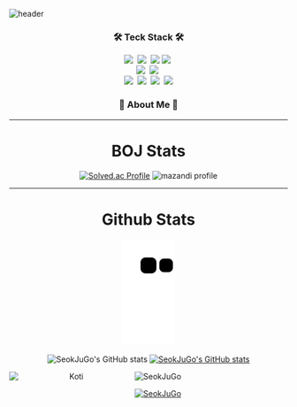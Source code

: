   
![header](https://capsule-render.vercel.app/api?type=waving&color=timeauto&height=200&section=header&text=Seokju%20Go&fontColor=FFFFFFfontSize=90&fontAlign=62&fontAlignY=32&desc=""&descSize=25&descAlign=85&descAlignY=50)

<h3 align="center">🛠 Teck Stack 🛠</h3>
<p align="center">
  <img src="https://img.shields.io/badge/Java-007396?style=flat&logo=Java&logoColor=white"/></a>&nbsp
  <img src="https://img.shields.io/badge/Python-white?style=flat&logo=Python&logoColor=#3776AB"/></a>&nbsp
  <img src="https://img.shields.io/badge/Markdown-000000?style=flat&logo=Markdown&logoColor=white"/>
  <img src="https://img.shields.io/badge/JavaScript-F7DF1E?style=flat&logo=JavaScript&logoColor=white"/></a>&nbsp</a>
  <br>
  <img src="https://img.shields.io/badge/MySQL-4479A1?style=flat&logo=MySQL&logoColor=white"/></a>&nbsp
  <img src="https://img.shields.io/badge/Android Studio-3DDC84?style=flat&logo=Android Studio&logoColor=white"/></a>&nbsp
  <br>
  <img src="https://img.shields.io/badge/Discord-5865F2?style=flat&logo=Discord&logoColor=white"/></a>&nbsp
  <img src="https://img.shields.io/badge/Slack-4A154B?style=flat&logo=Slack&logoColor=white"/></a>&nbsp
  <img src="https://img.shields.io/badge/GitHub-gray?style=flat&logo=GitHub&logoColor=black"/></a>&nbsp
  <img src="https://img.shields.io/badge/Git-blue?style=flat&logo=Git&logoColor=F05032"/></a>
</p>




<h3 align="center"> 🎳 About Me 🎳 </h3>

</p>





<!-- Light Mode -->
<div align="center"> 
  
 ---

# BOJ Stats
[![Solved.ac Profile](http://mazassumnida.wtf/api/v2/generate_badge?boj=hgoa2000)](https://solved.ac/hgoa2000/) 
![mazandi profile](http://mazandi.herokuapp.com/api?handle=hgoa2000&theme=cold)
</a>


---

# Github Stats


![snake gif](https://github.com/SeokJuGo/SeokJuGo/blob/output/github-contribution-grid-snake.svg)

![SeokJuGo's GitHub stats](https://github-readme-stats.vercel.app/api?username=SeokJuGo&show_icons=true&theme=dark )
[![SeokJuGo's GitHub stats](https://github-readme-stats.vercel.app/api/top-langs/?username=SeokJuGo&custom_title=My&nbsp;Language&hide=jupyter%20notebook&layout=compact&theme=dark&show_icons=true)](https://github.com/SeokJuGo/github-readme-stats)

<img align="left" src="https://github-readme-streak-stats.herokuapp.com/?user=SeokJuGo&theme=indian-flag" alt="Koti" height="250px" width="45%" />

<p align="left"> <img src="https://komarev.com/ghpvc/?username=SeokJuGo&label=Profile%20views&color=0e75b6&style=flat" alt="SeokJuGo" /> </p>

<p align="left"> <a href="https://github.com/ryo-ma/github-profile-trophy"><img src="https://github-profile-trophy.vercel.app/?username=SeokJuGo" alt="SeokJuGo" /></a> </p>


</div> 



<!-- Dark Mode -->


</div>
<!--
**SeokJuGo/SeokJuGo** is a ✨ _special_ ✨ repository because its `README.md` (this file) appears on your GitHub profile.

Here are some ideas to get you started:

- 🔭 I’m currently working on ...
- 🌱 I’m currently learning ...
- 👯 I’m looking to collaborate on ...
- 🤔 I’m looking for help with ...
- 💬 Ask me about ...
- 📫 How to reach me: ...
- 😄 Pronouns: ...
- ⚡ Fun fact: ...
-->
